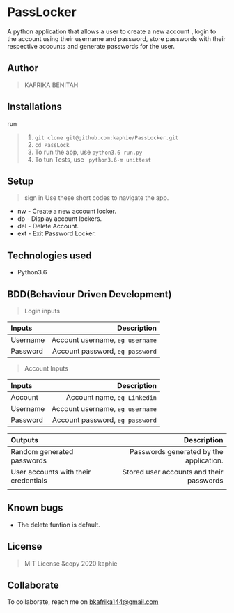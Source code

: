 # PassLocker
A python application that allows a user to create a new account , login to the account using their username and password, store passwords with their respective accounts and generate passwords for the user.


## Author
> KAFRIKA BENITAH

## Installations
run

>1. `` git clone git@github.com:kaphie/PassLocker.git `` 
>2. ``cd PassLock``
>3. To run the app,  use  ``` python3.6 run.py ```
>4. To tun Tests,  use  `` python3.6-m unittest``


## Setup
> sign in 
> Use these short codes to navigate the app. 
* nw - Create a new account locker.
* dp - Display account lockers.
* del - Delete Account.
* ext - Exit Password Locker.

## Technologies used
* Python3.6


## BDD(Behaviour Driven Development)
> Login inputs

| Inputs |  Description |
| :---         |          ---: |
| Username  | Account username, ``eg username``|
| Password  | Account password, ``eg password``|

>Account Inputs

| Inputs |  Description |
| :---         |          ---: |
| Account  | Account name, ``eg Linkedin``|
| Username  | Account username, ``eg username``|
| Password  | Account password, ``eg password``|


| Outputs |  Description |
| :---         |          ---: |
| Random generated passwords  | Passwords generated by the application.|
| User accounts with their credentials  |  Stored user accounts and their passwords |
|     |      |

## Known bugs
* The delete funtion is default.


## License
> MIT License &copy 2020 kaphie

## Collaborate
To collaborate, reach me on [bkafrika144@gmail.com]()

